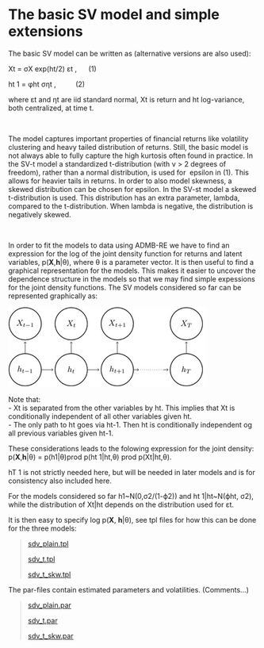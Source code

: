 #  The basic SV model and simple extensions

The basic SV model can be written as (alternative versions are also used):

Xt = σX exp(ht/2) εt ,      (1)

ht 1 = φht σηt ,          (2)

where εt and ηt are iid standard normal, Xt is return and ht log-variance, both centralized, at time t. 

 

The model captures important properties of financial returns like volatility clustering and heavy tailed distribution of returns. Still, the basic model is not always able to fully capture the high kurtosis often found in practice. In the SV-t model a standardized t-distribution (with ν > 2 degrees of freedom), rather than a normal distribution, is used for  epsilon in (1). This allows for heavier tails in returns. In order to also model skewness, a skewed distribution can be chosen for epsilon. In the SV-st model a skewed t-distribution is used. This distribution has an extra parameter, lambda, compared to the t-distribution. When lambda is negative, the distribution is negatively skewed.

 

In order to fit the models to data using ADMB-RE we have to find an expression for the log of the joint density function for returns and latent variables, p(**X**,**h**|θ), where θ is a parameter vector. It is then useful to find a graphical representation for the models. This makes it easier to uncover the dependence structure in the models so that we may find simple expessions for the joint density functions. The SV models considered so far can be represented graphically as: 

![Fig_1][1]  
  
  
Note that:  
\- Xt is separated from the other variables by ht. This implies that Xt is conditionally independent of all other variables given ht.   
\- The only path to ht goes via ht-1. Then ht is conditionally independent og all previous variables given ht-1.

These considerations leads to the folowing expression for the joint density:  
p(**X**,**h**|θ) = p(h1|θ)prod p(ht 1|ht,θ) prod p(Xt|ht,θ).  
  
hT 1 is not strictly needed here, but will be needed in later models and is for consistency also included here.   
  
For the models considered so far h1~N(0,σ2/(1-ϕ2)) and ht 1|ht~N(ϕht, σ2), while the distribution of Xt|ht depends on the distribution used for εt.    
  
It is then easy to specify log p(**X**, **h**|θ), see tpl files for how this can be done for the three models:

> [sdv_plain.tpl][2]
>
> [sdv_t.tpl][3]
>
> [sdv_t_skw.tpl][4]

  
The par-files contain estimated parameters and volatilities. (Comments...)

> [sdv_plain.par][5]
>
> [sdv_t.par][6]
>
> [sdv_t_skw.par][7]

 

 

  
  

[1]: ./Figur_1.jpg/image_preview.jpg "Fig_1"
[2]: ./sdv_plain.tpl "sdv_plain.tpl"
[3]: ./sdv_t.tpl "sdv_t.tpl"
[4]: ./sdv_t_skw.tpl "sdv_t_skw.tpl"
[5]: ./sdv_plain.par "sdv_plain.par"
[6]: ./sdv_t.par "sdv_t.par"
[7]: ./sdv_t_skw.par "sdv_t_skw.par"
